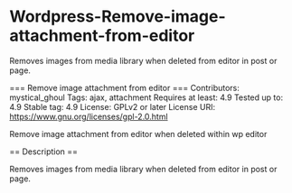 # Wordpress-Remove-image-attachment-from-editor
Removes images from media library when deleted from editor in post or page.


=== Remove image attachment from editor ===
Contributors: mystical_ghoul
Tags: ajax, attachment
Requires at least: 4.9
Tested up to: 4.9
Stable tag: 4.9
License: GPLv2 or later
License URI: https://www.gnu.org/licenses/gpl-2.0.html


Remove image attachment from editor when deleted within wp editor


== Description ==

Removes images from media library when deleted from editor in post or page.
